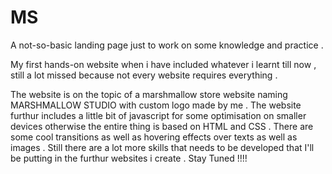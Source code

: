# MS
A not-so-basic landing page just to work on some knowledge and practice .

My first hands-on website when i have included whatever i learnt till now , still a lot missed because not every website requires everything .

The website is on the topic of a marshmallow store website naming MARSHMALLOW STUDIO with custom logo made by me .
The website furthur includes a little bit of javascript for some optimisation on smaller devices otherwise the entire thing is based on HTML and CSS .
There are some cool transitions as well as hovering effects over texts as well as images .
Still there are a lot more skills that needs to be developed that I'll be putting in the furthur websites i create . Stay Tuned !!!! 
